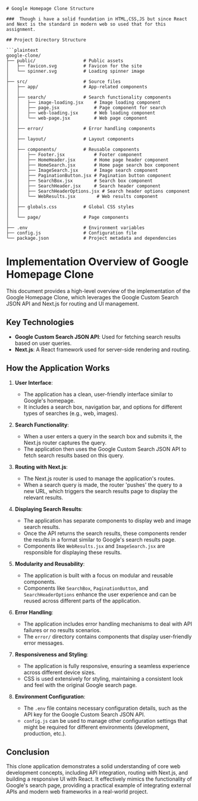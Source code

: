 ````
# Google Homepage Clone Structure

###  Though i have a solid foundation in HTML,CSS,JS but since React and Next is the standard in modern web so used that for this assignment.

## Project Directory Structure

```plaintext
google-clone/
├── public/                  # Public assets
│   ├── favicon.svg          # Favicon for the site
│   └── spinner.svg          # Loading spinner image
│
├── src/                     # Source files
│   ├── app/                 # App-related components
│   │
│   ├── search/              # Search functionality components
│   │   ├── image-loading.jsx    # Image loading component
│   │   ├── page.jsx             # Page component for search
│   │   ├── web-loading.jsx      # Web loading component
│   │   └── web-page.jsx         # Web page component
│   │
│   ├── error/               # Error handling components
│   │
│   ├── layout/              # Layout components
│   │
│   ├── components/          # Reusable components
│   │   ├── Footer.jsx           # Footer component
│   │   ├── HomeHeader.jsx       # Home page header component
│   │   ├── HomeSearch.jsx       # Home page search box component
│   │   ├── ImageSearch.jsx      # Image search component
│   │   ├── PaginationButton.jsx # Pagination button component
│   │   ├── SearchBox.jsx        # Search box component
│   │   ├── SearchHeader.jsx     # Search header component
│   │   ├── SearchHeaderOptions.jsx # Search header options component
│   │   └── WebResults.jsx        # Web results component
│   │
│   ├── globals.css          # Global CSS styles
│   │
│   └── page/                # Page components
│
├── .env                     # Environment variables
├── config.js                # Configuration file
└── package.json             # Project metadata and dependencies

````

# Implementation Overview of Google Homepage Clone

This document provides a high-level overview of the implementation of the Google Homepage Clone, which leverages the Google Custom Search JSON API and Next.js for routing and UI management.

## Key Technologies

- **Google Custom Search JSON API**: Used for fetching search results based on user queries.
- **Next.js**: A React framework used for server-side rendering and routing.

## How the Application Works

1. **User Interface**:

   - The application has a clean, user-friendly interface similar to Google's homepage.
   - It includes a search box, navigation bar, and options for different types of searches (e.g., web, images).

2. **Search Functionality**:

   - When a user enters a query in the search box and submits it, the Next.js router captures the query.
   - The application then uses the Google Custom Search JSON API to fetch search results based on this query.

3. **Routing with Next.js**:

   - The Next.js router is used to manage the application's routes.
   - When a search query is made, the router 'pushes' the query to a new URL, which triggers the search results page to display the relevant results.

4. **Displaying Search Results**:

   - The application has separate components to display web and image search results.
   - Once the API returns the search results, these components render the results in a format similar to Google's search results page.
   - Components like `WebResults.jsx` and `ImageSearch.jsx` are responsible for displaying these results.

5. **Modularity and Reusability**:

   - The application is built with a focus on modular and reusable components.
   - Components like `SearchBox`, `PaginationButton`, and `SearchHeaderOptions` enhance the user experience and can be reused across different parts of the application.

6. **Error Handling**:

   - The application includes error handling mechanisms to deal with API failures or no results scenarios.
   - The `error/` directory contains components that display user-friendly error messages.

7. **Responsiveness and Styling**:

   - The application is fully responsive, ensuring a seamless experience across different device sizes.
   - CSS is used extensively for styling, maintaining a consistent look and feel with the original Google search page.

8. **Environment Configuration**:
   - The `.env` file contains necessary configuration details, such as the API key for the Google Custom Search JSON API.
   - `config.js` can be used to manage other configuration settings that might be required for different environments (development, production, etc.).

## Conclusion

This clone application demonstrates a solid understanding of core web development concepts, including API integration, routing with Next.js, and building a responsive UI with React. It effectively mimics the functionality of Google's search page, providing a practical example of integrating external APIs and modern web frameworks in a real-world project.
